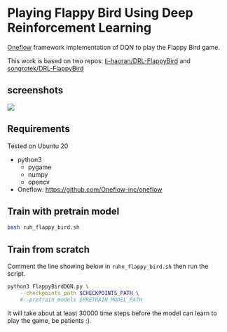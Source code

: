 # Playing Flappy Bird Using Deep Reinforcement Learning

[Oneflow](https://github.com/Oneflow-inc/oneflow/) framework implementation of DQN to play the Flappy Bird game.

This work is based on two repos: [li-haoran/DRL-FlappyBird](https://github.com/li-haoran/DRL-FlappyBird) and [songrotek/DRL-FlappyBird](https://github.com/songrotek/DRL-FlappyBird.git)

## screenshots
<img src="play.gif"/>

## Requirements

Tested on Ubuntu 20

* python3
    - pygame
    - numpy
    - opencv
* Oneflow: https://github.com/Oneflow-inc/oneflow


## Train with pretrain model

```bash
bash ruh_flappy_bird.sh
```

## Train from scratch
 
Comment the line showing below in `ruhn_flappy_bird.sh` then run the script.

```bash
python3 FlappyBirdDQN.py \
    --checkpoints_path $CHECKPOINTS_PATH \
    #--pretrain_models $PRETRAIN_MODEL_PATH
```

It will take about at least 30000 time steps before the model can learn to play the game, be patients :).



